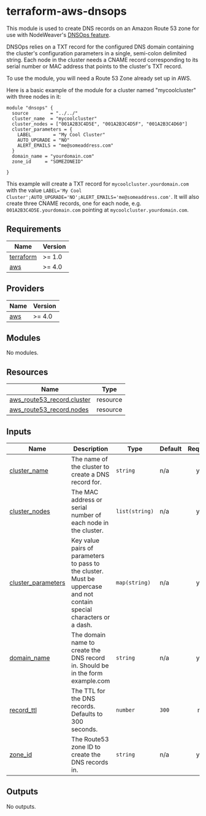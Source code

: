 # terraform-aws-dnsops

This module is used to create DNS records on an Amazon Route 53 zone for use with NodeWeaver's [DNSOps feature](https://12.docs.nodeweaver.eu/#/dnsops).

DNSOps relies on a TXT record for the configured DNS domain containing the cluster's configuration parameters in a single, semi-colon delimited string. Each node in the cluster needs a CNAME record corresponding to its serial number or MAC address that points to the cluster's TXT record.

To use the module, you will need a Route 53 Zone already set up in AWS.

Here is a basic example of the module for a cluster named "mycoolcluster" with three nodes in it:

```hcl
module "dnsops" {
  source        = "../../"
  cluster_name  = "mycoolcluster"
  cluster_nodes = ["001A2B3C4D5E", "001A2B3C4D5F", "001A2B3C4D60"]
  cluster_parameters = {
    LABEL        = "My Cool Cluster"
    AUTO_UPGRADE = "NO"
    ALERT_EMAILS = "me@someaddress.com"
  }
  domain_name = "yourdomain.com"
  zone_id     = "SOMEZONEID"

}
```

This example will create a TXT record for `mycoolcluster.yourdomain.com` with the value `LABEL='My Cool Cluster';AUTO_UPGRADE='NO';ALERT_EMAILS='me@someaddress.com'`. It will also create three CNAME records, one for each node, e.g. `001A2B3C4D5E.yourdomain.com` pointing at `mycoolcluster.yourdomain.com`.

<!-- BEGIN_TF_DOCS -->
## Requirements

| Name | Version |
|------|---------|
| <a name="requirement_terraform"></a> [terraform](#requirement\_terraform) | >= 1.0 |
| <a name="requirement_aws"></a> [aws](#requirement\_aws) | >= 4.0 |

## Providers

| Name | Version |
|------|---------|
| <a name="provider_aws"></a> [aws](#provider\_aws) | >= 4.0 |

## Modules

No modules.

## Resources

| Name | Type |
|------|------|
| [aws_route53_record.cluster](https://registry.terraform.io/providers/hashicorp/aws/latest/docs/resources/route53_record) | resource |
| [aws_route53_record.nodes](https://registry.terraform.io/providers/hashicorp/aws/latest/docs/resources/route53_record) | resource |

## Inputs

| Name | Description | Type | Default | Required |
|------|-------------|------|---------|:--------:|
| <a name="input_cluster_name"></a> [cluster\_name](#input\_cluster\_name) | The name of the cluster to create a DNS record for. | `string` | n/a | yes |
| <a name="input_cluster_nodes"></a> [cluster\_nodes](#input\_cluster\_nodes) | The MAC address or serial number of each node in the cluster. | `list(string)` | n/a | yes |
| <a name="input_cluster_parameters"></a> [cluster\_parameters](#input\_cluster\_parameters) | Key value pairs of parameters to pass to the cluster. Must be uppercase and not contain special characters or a dash. | `map(string)` | n/a | yes |
| <a name="input_domain_name"></a> [domain\_name](#input\_domain\_name) | The domain name to create the DNS record in. Should be in the form example.com | `string` | n/a | yes |
| <a name="input_record_ttl"></a> [record\_ttl](#input\_record\_ttl) | The TTL for the DNS records. Defaults to 300 seconds. | `number` | `300` | no |
| <a name="input_zone_id"></a> [zone\_id](#input\_zone\_id) | The Route53 zone ID to create the DNS records in. | `string` | n/a | yes |

## Outputs

No outputs.
<!-- END_TF_DOCS -->